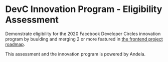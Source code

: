 
# DevC Innovation Program - Eligibility Assessment
Demonstrate eligibility for the 2020 Facebook Developer Circles innovation program by buulding and merging 2 or more featured in [the frontend project roadmap](https://www.pivotaltracker.com/n/projects/2354595).

This assessment and the innovation program is powered by Andela.
